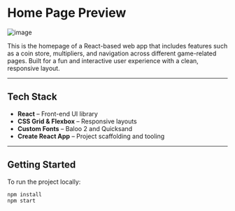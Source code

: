 # Home Page Preview

![image](https://github.com/user-attachments/assets/88677327-3e15-4a52-8c78-2957de25310e)

This is the homepage of a React-based web app that includes features such as a coin store, multipliers, and navigation across different game-related pages. Built for a fun and interactive user experience with a clean, responsive layout.

---

## Tech Stack

- **React** – Front-end UI library
- **CSS Grid & Flexbox** – Responsive layouts
- **Custom Fonts** – Baloo 2 and Quicksand
- **Create React App** – Project scaffolding and tooling

---

## Getting Started

To run the project locally:

```bash
npm install
npm start
